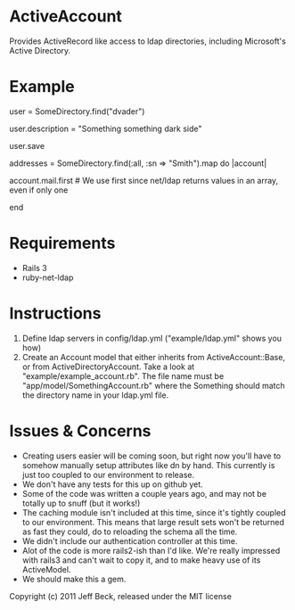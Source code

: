 ActiveAccount
=============

Provides ActiveRecord like access to ldap directories, including Microsoft's Active Directory.


Example
=======

user = SomeDirectory.find("dvader")

user.description = "Something something dark side"

user.save


addresses = SomeDirectory.find(:all, :sn => "Smith").map do |account|

  account.mail.first # We use first since net/ldap returns values in an array, even if only one

end


Requirements
============

- Rails 3
- ruby-net-ldap


Instructions
============

1. Define ldap servers in config/ldap.yml ("example/ldap.yml" shows you how)
2. Create an Account model that either inherits from ActiveAccount::Base, or from ActiveDirectoryAccount.
   Take a look at "example/example_account.rb". The file name must be "app/model/SomethingAccount.rb"
   where the Something should match the directory name in your ldap.yml file.


Issues & Concerns
=================

- Creating users easier will be coming soon, but right now you'll have to somehow manually setup 
  attributes like dn by hand. This currently is just too coupled to our environment to release.
- We don't have any tests for this up on github yet.
- Some of the code was written a couple years ago, and may not be totally up to snuff (but it works!)
- The caching module isn't included at this time, since it's tightly coupled to our environment. This means
  that large result sets won't be returned as fast they could, do to reloading the schema all the time. 
- We didn't include our authentication controller at this time.
- Alot of the code is more rails2-ish than I'd like. We're really impressed with rails3 and can't
  wait to copy it, and to make heavy use of its ActiveModel.
- We should make this a gem.



Copyright (c) 2011 Jeff Beck, released under the MIT license
